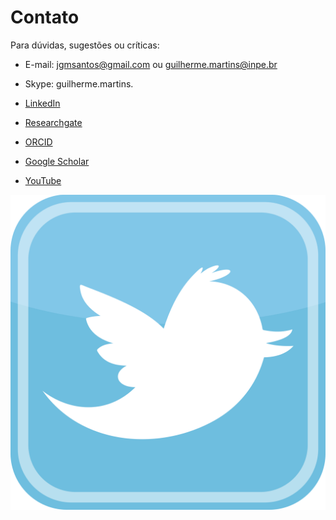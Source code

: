 Contato
=======

Para dúvidas, sugestões ou críticas:

+ E-mail: jgmsantos@gmail.com ou guilherme.martins@inpe.br

+ Skype: guilherme.martins.

+ [LinkedIn](https://www.linkedin.com/in/guilherme-martins-7239241a5)

+ [Researchgate](https://www.researchgate.net/profile/Guilherme_Martins6)

+ [ORCID](https://orcid.org/0000-0001-7693-3673)

+ [Google Scholar](https://scholar.google.com.br/citations?view_op=list_works&hl=pt-BR&user=_IlcTwEAAAAJ)

+ [YouTube](https://www.youtube.com/channel/UC0kPlByyzQsyJd9iXqlOxcQ?view_as=subscriber)

<p align="center">
  <p align="center">
    <a href="https://twitter.com/Guilher91294960" alt="Twitter"><img src="https://github.com/jgmsantos/homepage/blob/master/images/social/twitter.svg"></a>
    <a href="https://twitter.com/Guilher91294960" 
  </p>
</p>